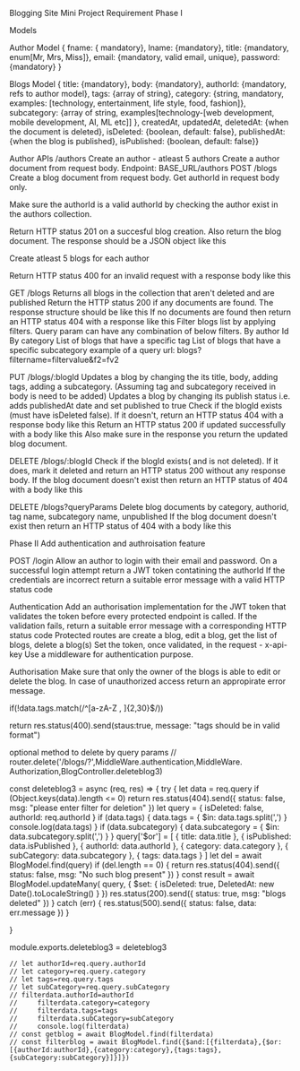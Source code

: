 Blogging Site Mini Project Requirement
Phase I

Models

Author Model
{ fname: { mandatory}, lname: {mandatory}, title: {mandatory, enum[Mr, Mrs, Miss]}, email: {mandatory, valid email, unique}, password: {mandatory} }

Blogs Model
{ title: {mandatory}, body: {mandatory}, authorId: {mandatory, refs to author model}, tags: {array of string}, category: {string, mandatory, examples: [technology, entertainment, life style, food, fashion]}, subcategory: {array of string, examples[technology-[web development, mobile development, AI, ML etc]] }, createdAt, updatedAt, deletedAt: {when the document is deleted}, isDeleted: {boolean, default: false}, publishedAt: {when the blog is published}, isPublished: {boolean, default: false}}

Author APIs /authors
Create an author - atleast 5 authors
Create a author document from request body. Endpoint: BASE_URL/authors
POST /blogs
Create a blog document from request body. Get authorId in request body only.

Make sure the authorId is a valid authorId by checking the author exist in the authors collection.

Return HTTP status 201 on a succesful blog creation. Also return the blog document. The response should be a JSON object like this

Create atleast 5 blogs for each author

Return HTTP status 400 for an invalid request with a response body like this

GET /blogs
Returns all blogs in the collection that aren't deleted and are published
Return the HTTP status 200 if any documents are found. The response structure should be like this
If no documents are found then return an HTTP status 404 with a response like this
Filter blogs list by applying filters. Query param can have any combination of below filters.
By author Id
By category
List of blogs that have a specific tag
List of blogs that have a specific subcategory example of a query url: blogs?filtername=filtervalue&f2=fv2

PUT /blogs/:blogId
Updates a blog by changing the its title, body, adding tags, adding a subcategory. (Assuming tag and subcategory received in body is need to be added)
Updates a blog by changing its publish status i.e. adds publishedAt date and set published to true
Check if the blogId exists (must have isDeleted false). If it doesn't, return an HTTP status 404 with a response body like this
Return an HTTP status 200 if updated successfully with a body like this
Also make sure in the response you return the updated blog document.

DELETE /blogs/:blogId
Check if the blogId exists( and is not deleted). If it does, mark it deleted and return an HTTP status 200 without any response body.
If the blog document doesn't exist then return an HTTP status of 404 with a body like this

DELETE /blogs?queryParams
Delete blog documents by category, authorid, tag name, subcategory name, unpublished
If the blog document doesn't exist then return an HTTP status of 404 with a body like this

Phase II
Add authentication and authroisation feature

POST /login
Allow an author to login with their email and password. On a successful login attempt return a JWT token contatining the authorId
If the credentials are incorrect return a suitable error message with a valid HTTP status code

Authentication
Add an authorisation implementation for the JWT token that validates the token before every protected endpoint is called. If the validation fails, return a suitable error message with a corresponding HTTP status code
Protected routes are create a blog, edit a blog, get the list of blogs, delete a blog(s)
Set the token, once validated, in the request - x-api-key
Use a middleware for authentication purpose.

Authorisation
Make sure that only the owner of the blogs is able to edit or delete the blog.
In case of unauthorized access return an appropirate error message.






if(!data.tags.match(/^[a-zA-Z , ]{2,30}$/))






return res.status(400).send(staus:true, message: "tags should be in valid format")








optional method to delete by query params
// router.delete('/blogs/?',MiddleWare.authentication,MiddleWare. Authorization,BlogController.deleteblog3)



const deleteblog3 = async (req, res) => {
  try {
    let data = req.query
    if (Object.keys(data).length <= 0) return res.status(404).send({ status: false, msg: "please enter filter for deletion" })
    let query = {
      isDeleted: false,
      authorId: req.authorId
    }
    if (data.tags) {
      data.tags = { $in: data.tags.split(',') }
      console.log(data.tags)
    }
    if (data.subcategory) {
      data.subcategory = { $in: data.subcategory.split(',') }
    }
    query['$or'] = [
      { title: data.title },
      { isPublished: data.isPublished },
      { authorId: data.authorId },
      { category: data.category },
      { subCategory: data.subcategory },
      { tags: data.tags }
    ]
    let del = await BlogModel.find(query)
    if (del.length == 0) {
      return res.status(404).send({ status: false, msg: "No such blog present" })
    }
    const result = await BlogModel.updateMany(
      query, { $set: { isDeleted: true, DeletedAt: new Date().toLocaleString() } })
    res.status(200).send({ status: true, msg: "blogs deleted" })
  }
  catch (err) {
    res.status(500).send({ status: false, data: err.message })
  }
  <!-- if( query.authorId !=authIdtoken){
    return res.status(403).send({status:false,msg:"you are unauthorised to change other data"})
  } -->
}

module.exports.deleteblog3 = deleteblog3



<!-- update blog by 2 db query  but its individual find not continution of first find-->
    // let authorId=req.query.authorId
    // let category=req.query.category
    // let tags=req.query.tags
    // let subCategory=req.query.subCategory
    // filterdata.authorId=authorId
    //     filterdata.category=category
    //     filterdata.tags=tags
    //     filterdata.subCategory=subCategory
    //     console.log(filterdata)
    // const getblog = await BlogModel.find(filterdata)
    // const filterblog = await BlogModel.find({$and:[{filterdata},{$or:[{authorId:authorId},{category:category},{tags:tags},{subCategory:subCategory}]}]})
